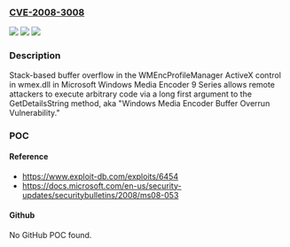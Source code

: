 ### [CVE-2008-3008](https://cve.mitre.org/cgi-bin/cvename.cgi?name=CVE-2008-3008)
![](https://img.shields.io/static/v1?label=Product&message=n%2Fa&color=blue)
![](https://img.shields.io/static/v1?label=Version&message=n%2Fa&color=blue)
![](https://img.shields.io/static/v1?label=Vulnerability&message=n%2Fa&color=brighgreen)

### Description

Stack-based buffer overflow in the WMEncProfileManager ActiveX control in wmex.dll in Microsoft Windows Media Encoder 9 Series allows remote attackers to execute arbitrary code via a long first argument to the GetDetailsString method, aka "Windows Media Encoder Buffer Overrun Vulnerability."

### POC

#### Reference
- https://www.exploit-db.com/exploits/6454
- https://docs.microsoft.com/en-us/security-updates/securitybulletins/2008/ms08-053

#### Github
No GitHub POC found.

